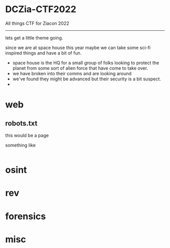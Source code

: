 # DCZia-CTF2022
All things CTF for Ziacon 2022

---
lets get a little theme going.

since we are at space house this year maybe we can take some sci-fi inspired things and have a bit of fun.

* space house is the HQ for a small group of folks looking to protect the planet from some sort of alien force that have come to take over.
* we have broken into their comms and are looking around
* we've found they might be advanced but their security is a bit suspect. 
* 

# web

## robots.txt
this would be a page 

something like

```txt


```

# osint

# rev

# forensics 

# misc
